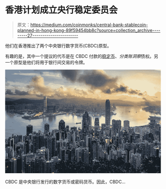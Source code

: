 # 香港计划成立央行稳定委员会

> 原文：<https://medium.com/coinmonks/central-bank-stablecoin-planned-in-hong-kong-89f59454bb8c?source=collection_archive---------27----------------------->

他们在香港推出了两个中央银行数字货币(CBDC)原型。

有趣的是，其中一个提议的代币是在 CBDC 付款的[稳定币](https://www.ledgerinsights.com/hong-kong-completes-cbdc-prototype-including-cbdc-backed-stablecoin/)、*分类账洞察*债权。另一个原型是他们将用于银行间交易的令牌。

![](img/4565b0bb72af8d9b81308dde789991c9.png)

CBDC 是中央银行发行的数字货币或密码货币。因此，CBDC…